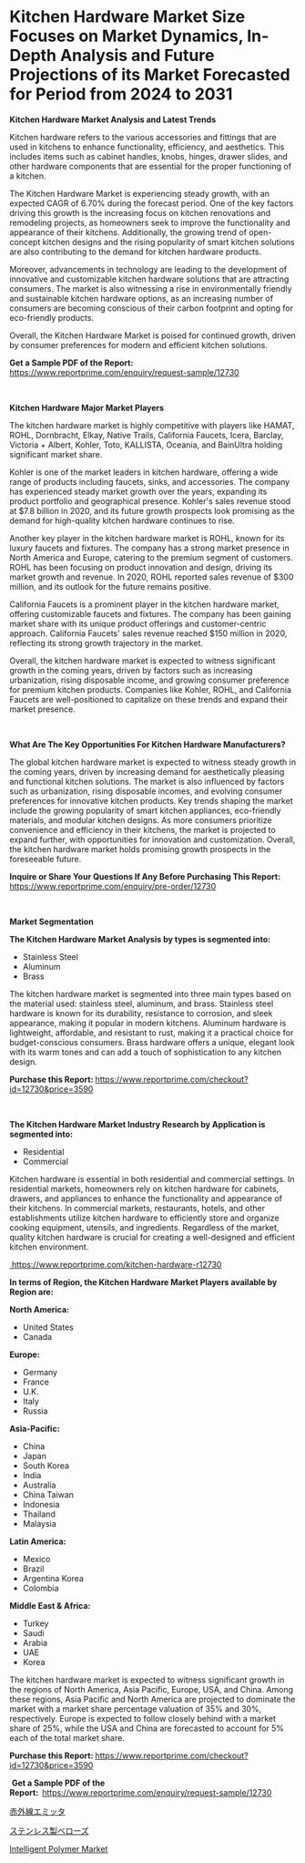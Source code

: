 <p><h1>Kitchen Hardware Market Size Focuses on Market Dynamics, In-Depth Analysis and Future Projections of its Market Forecasted for Period from 2024 to 2031</h1></p><p><strong>Kitchen Hardware Market Analysis and Latest Trends</strong></p>
<p><p>Kitchen hardware refers to the various accessories and fittings that are used in kitchens to enhance functionality, efficiency, and aesthetics. This includes items such as cabinet handles, knobs, hinges, drawer slides, and other hardware components that are essential for the proper functioning of a kitchen.</p><p>The Kitchen Hardware Market is experiencing steady growth, with an expected CAGR of 6.70% during the forecast period. One of the key factors driving this growth is the increasing focus on kitchen renovations and remodeling projects, as homeowners seek to improve the functionality and appearance of their kitchens. Additionally, the growing trend of open-concept kitchen designs and the rising popularity of smart kitchen solutions are also contributing to the demand for kitchen hardware products.</p><p>Moreover, advancements in technology are leading to the development of innovative and customizable kitchen hardware solutions that are attracting consumers. The market is also witnessing a rise in environmentally friendly and sustainable kitchen hardware options, as an increasing number of consumers are becoming conscious of their carbon footprint and opting for eco-friendly products.</p><p>Overall, the Kitchen Hardware Market is poised for continued growth, driven by consumer preferences for modern and efficient kitchen solutions.</p></p>
<p><strong>Get a Sample PDF of the Report:&nbsp;</strong> <a href="https://www.reportprime.com/enquiry/request-sample/12730">https://www.reportprime.com/enquiry/request-sample/12730</a></p>
<p>&nbsp;</p>
<p><strong>Kitchen Hardware Major Market Players</strong></p>
<p><p>The kitchen hardware market is highly competitive with players like HAMAT, ROHL, Dornbracht, Elkay, Native Trails, California Faucets, Icera, Barclay, Victoria + Albert, Kohler, Toto, KALLISTA, Oceania, and BainUltra holding significant market share. </p><p>Kohler is one of the market leaders in kitchen hardware, offering a wide range of products including faucets, sinks, and accessories. The company has experienced steady market growth over the years, expanding its product portfolio and geographical presence. Kohler's sales revenue stood at $7.8 billion in 2020, and its future growth prospects look promising as the demand for high-quality kitchen hardware continues to rise.</p><p>Another key player in the kitchen hardware market is ROHL, known for its luxury faucets and fixtures. The company has a strong market presence in North America and Europe, catering to the premium segment of customers. ROHL has been focusing on product innovation and design, driving its market growth and revenue. In 2020, ROHL reported sales revenue of $300 million, and its outlook for the future remains positive.</p><p>California Faucets is a prominent player in the kitchen hardware market, offering customizable faucets and fixtures. The company has been gaining market share with its unique product offerings and customer-centric approach. California Faucets' sales revenue reached $150 million in 2020, reflecting its strong growth trajectory in the market.</p><p>Overall, the kitchen hardware market is expected to witness significant growth in the coming years, driven by factors such as increasing urbanization, rising disposable income, and growing consumer preference for premium kitchen products. Companies like Kohler, ROHL, and California Faucets are well-positioned to capitalize on these trends and expand their market presence.</p></p>
<p>&nbsp;</p>
<p><strong>What Are The Key Opportunities For Kitchen Hardware Manufacturers?</strong></p>
<p><p>The global kitchen hardware market is expected to witness steady growth in the coming years, driven by increasing demand for aesthetically pleasing and functional kitchen solutions. The market is also influenced by factors such as urbanization, rising disposable incomes, and evolving consumer preferences for innovative kitchen products. Key trends shaping the market include the growing popularity of smart kitchen appliances, eco-friendly materials, and modular kitchen designs. As more consumers prioritize convenience and efficiency in their kitchens, the market is projected to expand further, with opportunities for innovation and customization. Overall, the kitchen hardware market holds promising growth prospects in the foreseeable future.</p></p>
<p><strong>Inquire or Share Your Questions If Any Before Purchasing This Report:</strong> <a href="https://www.reportprime.com/enquiry/pre-order/12730">https://www.reportprime.com/enquiry/pre-order/12730</a></p>
<p>&nbsp;</p>
<p><strong>Market Segmentation</strong></p>
<p><strong>The Kitchen Hardware Market Analysis by types is segmented into:</strong></p>
<p><ul><li>Stainless Steel</li><li>Aluminum</li><li>Brass</li></ul></p>
<p><p>The kitchen hardware market is segmented into three main types based on the material used: stainless steel, aluminum, and brass. Stainless steel hardware is known for its durability, resistance to corrosion, and sleek appearance, making it popular in modern kitchens. Aluminum hardware is lightweight, affordable, and resistant to rust, making it a practical choice for budget-conscious consumers. Brass hardware offers a unique, elegant look with its warm tones and can add a touch of sophistication to any kitchen design.</p></p>
<p><strong>Purchase this Report:&nbsp;</strong><a href="https://www.reportprime.com/checkout?id=12730&price=3590">https://www.reportprime.com/checkout?id=12730&price=3590</a></p>
<p>&nbsp;</p>
<p><strong>The Kitchen Hardware Market Industry Research by Application is segmented into:</strong></p>
<p><ul><li>Residential</li><li>Commercial</li></ul></p>
<p><p>Kitchen hardware is essential in both residential and commercial settings. In residential markets, homeowners rely on kitchen hardware for cabinets, drawers, and appliances to enhance the functionality and appearance of their kitchens. In commercial markets, restaurants, hotels, and other establishments utilize kitchen hardware to efficiently store and organize cooking equipment, utensils, and ingredients. Regardless of the market, quality kitchen hardware is crucial for creating a well-designed and efficient kitchen environment.</p></p>
<p><a href="https://www.reportprime.com/kitchen-hardware-r12730">&nbsp;https://www.reportprime.com/kitchen-hardware-r12730</a></p>
<p><strong>In terms of Region, the Kitchen Hardware Market Players available by Region are:</strong></p>
<p>
    <p> <strong> North America: </strong>
        <ul>
            <li>United States</li>
            <li>Canada</li>
        </ul>
        </p> 
    <p> <strong> Europe: </strong>
        <ul>
            <li>Germany</li>
            <li>France</li>
            <li>U.K.</li>
            <li>Italy</li>
            <li>Russia</li>
        </ul>
        </p> 
    <p> <strong> Asia-Pacific: </strong>
        <ul>
            <li>China</li>
            <li>Japan</li>
            <li>South Korea</li>
            <li>India</li>
            <li>Australia</li>
            <li>China Taiwan</li>
            <li>Indonesia</li>
            <li>Thailand</li>
            <li>Malaysia</li>
        </ul>
        </p> 
    <p> <strong> Latin America: </strong>
        <ul>
            <li>Mexico</li>
            <li>Brazil</li>
            <li>Argentina Korea</li>
            <li>Colombia</li>
        </ul>
        </p> 
    <p> <strong> Middle East & Africa: </strong>
        <ul>
            <li>Turkey</li>
            <li>Saudi</li>
            <li>Arabia</li>
            <li>UAE</li>
            <li>Korea</li>
        </ul>
    </p>
    </p>
<p><p>The kitchen hardware market is expected to witness significant growth in the regions of North America, Asia Pacific, Europe, USA, and China. Among these regions, Asia Pacific and North America are projected to dominate the market with a market share percentage valuation of 35% and 30%, respectively. Europe is expected to follow closely behind with a market share of 25%, while the USA and China are forecasted to account for 5% each of the total market share.</p></p>
<p><strong>Purchase this Report: </strong><a href="https://www.reportprime.com/checkout?id=12730&price=3590">https://www.reportprime.com/checkout?id=12730&price=3590</a></p>
<p>&nbsp;<strong>Get a Sample PDF of the Report:&nbsp;&nbsp;</strong><a href="https://www.reportprime.com/enquiry/request-sample/12730">https://www.reportprime.com/enquiry/request-sample/12730</a></p>
<p><strong></strong></p>
<p><p><a href="https://medium.com/@frankfurter35566/%E8%B5%A4%E5%A4%96%E7%B7%9A%E3%82%A8%E3%83%9F%E3%83%83%E3%82%BF%E3%83%BC%E5%B8%82%E5%A0%B4-%E5%B8%82%E5%A0%B4cagr-%E5%B8%82%E5%A0%B4%E5%8B%95%E5%90%91-%E3%81%8A%E3%82%88%E3%81%B3%E6%88%90%E9%95%B7%E6%88%A6%E7%95%A5%E3%81%AB%E9%96%A2%E3%81%99%E3%82%8B%E6%B4%9E%E5%AF%9F-51e5f5be0fea">赤外線エミッタ</a></p><p><a href="https://medium.com/@nicolasrown5/%E3%82%B9%E3%83%86%E3%83%B3%E3%83%AC%E3%82%B9%E9%8B%BC%E3%83%99%E3%83%AD%E3%83%BC%E3%82%BA%E5%B8%82%E5%A0%B4%E8%AA%BF%E6%9F%BB%E3%83%AC%E3%83%9D%E3%83%BC%E3%83%88-%E3%81%9D%E3%81%AE%E6%AD%B4%E5%8F%B2%E3%81%8A%E3%82%88%E3%81%B32031%E5%B9%B4%E3%81%BE%E3%81%A7%E3%81%AE%E4%BA%88%E6%B8%AC-2ca2b960f127">ステンレス製ベローズ</a></p><p><a href="https://simplistic-meeting-7ee.notion.site/Intelligent-Polymer-Market-Research-Report-Provides-Critical-Insights-that-can-help-Shape-Business-D-b195a91544484c81911a792eaa5408c8">Intelligent Polymer Market</a></p></p>